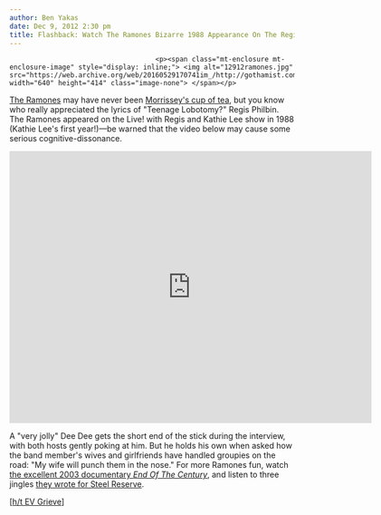 ```yaml
---
author: Ben Yakas
date: Dec 9, 2012 2:30 pm
title: Flashback: Watch The Ramones Bizarre 1988 Appearance On The Regis And Kathie Lee Show
---
```


	
										<p><span class="mt-enclosure mt-enclosure-image" style="display: inline;"> <img alt="12912ramones.jpg" src="https://web.archive.org/web/20160529170741im_/http://gothamist.com/attachments/byakas/12912ramones.jpg" width="640" height="414" class="image-none"> </span></p>

<p><a href="https://web.archive.org/web/20160529170741/http://gothamist.com/tags/theramones">The Ramones</a> may have never been <a href="https://web.archive.org/web/20160529170741/http://gothamist.com/2012/09/21/morrissey_on_the_ramones_in_1976_th.php">Morrissey&apos;s cup of tea</a>, but you know who really appreciated the lyrics of &quot;Teenage Lobotomy?&quot; Regis Philbin. The Ramones appeared on the Live! with Regis and Kathie Lee show in 1988 (Kathie Lee&apos;s first year!)&#x2014;be warned that the video below may cause some serious cognitive-dissonance. </p>

<p><iframe width="640" height="480" src="https://web.archive.org/web/20160529170741if_/http://www.youtube.com/embed/vpcSm3coamw" frameborder="0" allowfullscreen></iframe></p>

<p>A &quot;very jolly&quot; Dee Dee gets the short end of the stick during the interview, with both hosts gently poking at him. But he holds his own when asked how the band member&apos;s wives and girlfriends have handled groupies on the road: &quot;My wife will punch them in the nose.&quot; For more Ramones fun, watch <a href="https://web.archive.org/web/20160529170741/http://gothamist.com/2012/04/28/video_watch_the_ramones_end_of_the.php">the excellent 2003 documentary <em>End Of The Century</em></a>, and listen to three jingles <a href="https://web.archive.org/web/20160529170741/http://gothamist.com/2011/04/14/the_ramones_three_steel_reserve_jin.php">they wrote for Steel Reserve</a>.</p>

<p>[<a href="https://web.archive.org/web/20160529170741/http://evgrieve.com/2012/12/watch-ramones-on-live-with-regis-and.html">h/t EV Grieve</a>]</p>					
										
									
				